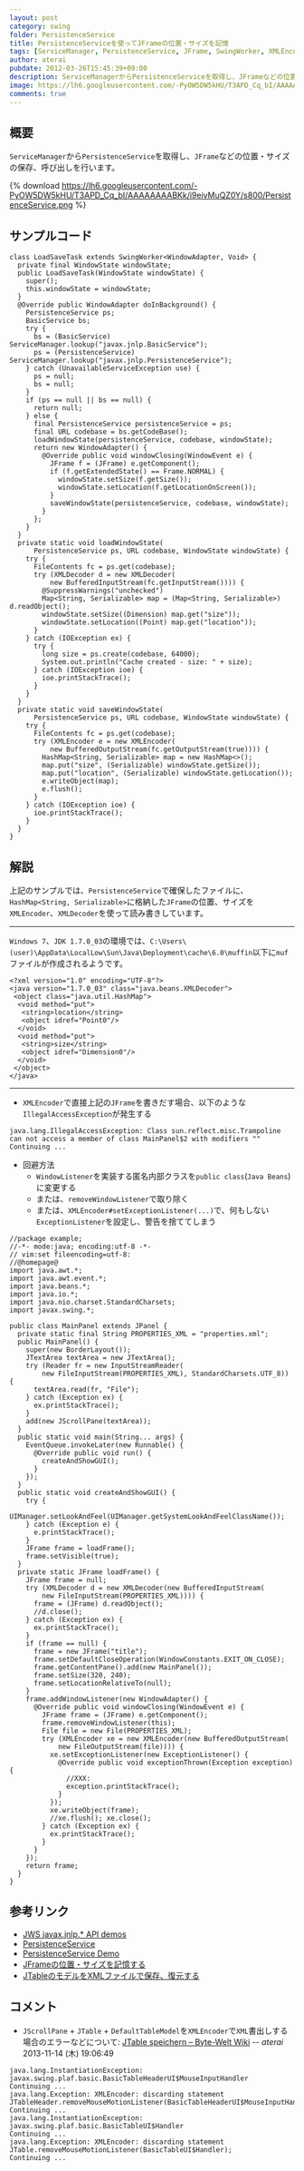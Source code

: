 ```yaml
---
layout: post
category: swing
folder: PersistenceService
title: PersistenceServiceを使ってJFrameの位置・サイズを記憶
tags: [ServiceManager, PersistenceService, JFrame, SwingWorker, XMLEncoder, XMLDecoder]
author: aterai
pubdate: 2012-03-26T15:45:39+09:00
description: ServiceManagerからPersistenceServiceを取得し、JFrameなどの位置・サイズの保存、呼び出しを行います。
image: https://lh6.googleusercontent.com/-PyOW5DW5kHU/T3APD_Cq_bI/AAAAAAAABKk/i9eivMuQZ0Y/s800/PersistenceService.png
comments: true
---
```

## 概要
`ServiceManager`から`PersistenceService`を取得し、`JFrame`などの位置・サイズの保存、呼び出しを行います。

{% download https://lh6.googleusercontent.com/-PyOW5DW5kHU/T3APD_Cq_bI/AAAAAAAABKk/i9eivMuQZ0Y/s800/PersistenceService.png %}

## サンプルコード
<pre class="prettyprint"><code>class LoadSaveTask extends SwingWorker&lt;WindowAdapter, Void&gt; {
  private final WindowState windowState;
  public LoadSaveTask(WindowState windowState) {
    super();
    this.windowState = windowState;
  }
  @Override public WindowAdapter doInBackground() {
    PersistenceService ps;
    BasicService bs;
    try {
      bs = (BasicService) ServiceManager.lookup("javax.jnlp.BasicService");
      ps = (PersistenceService) ServiceManager.lookup("javax.jnlp.PersistenceService");
    } catch (UnavailableServiceException use) {
      ps = null;
      bs = null;
    }
    if (ps == null || bs == null) {
      return null;
    } else {
      final PersistenceService persistenceService = ps;
      final URL codebase = bs.getCodeBase();
      loadWindowState(persistenceService, codebase, windowState);
      return new WindowAdapter() {
        @Override public void windowClosing(WindowEvent e) {
          JFrame f = (JFrame) e.getComponent();
          if (f.getExtendedState() == Frame.NORMAL) {
            windowState.setSize(f.getSize());
            windowState.setLocation(f.getLocationOnScreen());
          }
          saveWindowState(persistenceService, codebase, windowState);
        }
      };
    }
  }
  private static void loadWindowState(
      PersistenceService ps, URL codebase, WindowState windowState) {
    try {
      FileContents fc = ps.get(codebase);
      try (XMLDecoder d = new XMLDecoder(
          new BufferedInputStream(fc.getInputStream()))) {
        @SuppressWarnings("unchecked")
        Map&lt;String, Serializable&gt; map = (Map&lt;String, Serializable&gt;) d.readObject();
        windowState.setSize((Dimension) map.get("size"));
        windowState.setLocation((Point) map.get("location"));
      }
    } catch (IOException ex) {
      try {
        long size = ps.create(codebase, 64000);
        System.out.println("Cache created - size: " + size);
      } catch (IOException ioe) {
        ioe.printStackTrace();
      }
    }
  }
  private static void saveWindowState(
      PersistenceService ps, URL codebase, WindowState windowState) {
    try {
      FileContents fc = ps.get(codebase);
      try (XMLEncoder e = new XMLEncoder(
          new BufferedOutputStream(fc.getOutputStream(true)))) {
        HashMap&lt;String, Serializable&gt; map = new HashMap&lt;&gt;();
        map.put("size", (Serializable) windowState.getSize());
        map.put("location", (Serializable) windowState.getLocation());
        e.writeObject(map);
        e.flush();
      }
    } catch (IOException ioe) {
      ioe.printStackTrace();
    }
  }
}
</code></pre>

## 解説
上記のサンプルでは、`PersistenceService`で確保したファイルに、`HashMap<String, Serializable>`に格納した`JFrame`の位置、サイズを`XMLEncoder`、`XMLDecoder`を使って読み書きしています。

- - - -
`Windows 7`、`JDK 1.7.0_03`の環境では、`C:\Users\(user)\AppData\LocalLow\Sun\Java\Deployment\cache\6.0\muffin`以下に`muf`ファイルが作成されるようです。

<pre class="prettyprint"><code>&lt;?xml version="1.0" encoding="UTF-8"?&gt;
&lt;java version="1.7.0_03" class="java.beans.XMLDecoder"&gt;
 &lt;object class="java.util.HashMap"&gt;
  &lt;void method="put"&gt;
   &lt;string&gt;location&lt;/string&gt;
   &lt;object idref="Point0"/&gt;
  &lt;/void&gt;
  &lt;void method="put"&gt;
   &lt;string&gt;size&lt;/string&gt;
   &lt;object idref="Dimension0"/&gt;
  &lt;/void&gt;
 &lt;/object&gt;
&lt;/java&gt;
</code></pre>

- - - -
- `XMLEncoder`で直接上記の`JFrame`を書きだす場合、以下のような`IllegalAccessException`が発生する

<!-- dummy comment line for breaking list -->

	java.lang.IllegalAccessException: Class sun.reflect.misc.Trampoline can not access a member of class MainPanel$2 with modifiers ""
	Continuing ...

- 回避方法
    - `WindowListener`を実装する匿名内部クラスを`public class`(`Java Beans`)に変更する
    - または、`removeWindowListener`で取り除く
    - または、`XMLEncoder#setExceptionListener(...)`で、何もしない`ExceptionListener`を設定し、警告を捨ててしまう

<!-- dummy comment line for breaking list -->

<pre class="prettyprint"><code>//package example;
//-*- mode:java; encoding:utf-8 -*-
// vim:set fileencoding=utf-8:
//@homepage@
import java.awt.*;
import java.awt.event.*;
import java.beans.*;
import java.io.*;
import java.nio.charset.StandardCharsets;
import javax.swing.*;

public class MainPanel extends JPanel {
  private static final String PROPERTIES_XML = "properties.xml";
  public MainPanel() {
    super(new BorderLayout());
    JTextArea textArea = new JTextArea();
    try (Reader fr = new InputStreamReader(
        new FileInputStream(PROPERTIES_XML), StandardCharsets.UTF_8)) {
      textArea.read(fr, "File");
    } catch (Exception ex) {
      ex.printStackTrace();
    }
    add(new JScrollPane(textArea));
  }
  public static void main(String... args) {
    EventQueue.invokeLater(new Runnable() {
      @Override public void run() {
        createAndShowGUI();
      }
    });
  }
  public static void createAndShowGUI() {
    try {
      UIManager.setLookAndFeel(UIManager.getSystemLookAndFeelClassName());
    } catch (Exception e) {
      e.printStackTrace();
    }
    JFrame frame = loadFrame();
    frame.setVisible(true);
  }
  private static JFrame loadFrame() {
    JFrame frame = null;
    try (XMLDecoder d = new XMLDecoder(new BufferedInputStream(
        new FileInputStream(PROPERTIES_XML)))) {
      frame = (JFrame) d.readObject();
      //d.close();
    } catch (Exception ex) {
      ex.printStackTrace();
    }
    if (frame == null) {
      frame = new JFrame("title");
      frame.setDefaultCloseOperation(WindowConstants.EXIT_ON_CLOSE);
      frame.getContentPane().add(new MainPanel());
      frame.setSize(320, 240);
      frame.setLocationRelativeTo(null);
    }
    frame.addWindowListener(new WindowAdapter() {
      @Override public void windowClosing(WindowEvent e) {
        JFrame frame = (JFrame) e.getComponent();
        frame.removeWindowListener(this);
        File file = new File(PROPERTIES_XML);
        try (XMLEncoder xe = new XMLEncoder(new BufferedOutputStream(
            new FileOutputStream(file)))) {
          xe.setExceptionListener(new ExceptionListener() {
            @Override public void exceptionThrown(Exception exception) {
              //XXX:
              exception.printStackTrace();
            }
          });
          xe.writeObject(frame);
          //xe.flush(); xe.close();
        } catch (Exception ex) {
          ex.printStackTrace();
        }
      }
    });
    return frame;
  }
}
</code></pre>

## 参考リンク
- [JWS javax.jnlp.* API demos](http://pscode.org/jws/api.html)
- [PersistenceService](http://docs.oracle.com/javase/jp/6/technotes/guides/javaws/developersguide/examples.html#PersistenceService)
- [PersistenceService Demo](http://www.finnw.me.uk/persistencetest.html)
- [JFrameの位置・サイズを記憶する](http://ateraimemo.com/Swing/Preferences.html)
- [JTableのモデルをXMLファイルで保存、復元する](http://ateraimemo.com/Swing/PersistenceDelegate.html)

<!-- dummy comment line for breaking list -->

## コメント
- `JScrollPane` + `JTable` + `DefaultTableModel`を`XMLEncoder`で`XML`書出しする場合のエラーなどについて: [JTable speichern – Byte-Welt Wiki](http://wiki.byte-welt.net/wiki/JTable_speichern) -- *aterai* 2013-11-14 (木) 19:06:49

<!-- dummy comment line for breaking list -->

	java.lang.InstantiationException: javax.swing.plaf.basic.BasicTableHeaderUI$MouseInputHandler
	Continuing ...
	java.lang.Exception: XMLEncoder: discarding statement JTableHeader.removeMouseMotionListener(BasicTableHeaderUI$MouseInputHandler);
	Continuing ...
	java.lang.InstantiationException: javax.swing.plaf.basic.BasicTableUI$Handler
	Continuing ...
	java.lang.Exception: XMLEncoder: discarding statement JTable.removeMouseMotionListener(BasicTableUI$Handler);
	Continuing ...
